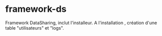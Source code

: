 # framework-ds
Framework DataSharing, inclut l'installeur. A l'installation , création d'une table "utilisateurs" et "logs".
